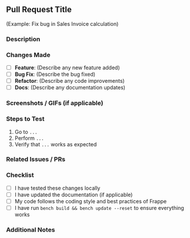 ## Pull Request Title  
(Example: Fix bug in Sales Invoice calculation)  

### Description  
<!-- Provide a short description of the changes made in this PR. Include any relevant details and reasons for the changes. -->  

### Changes Made  
- [ ] **Feature**: (Describe any new feature added)  
- [ ] **Bug Fix**: (Describe the bug fixed)  
- [ ] **Refactor**: (Describe any code improvements)  
- [ ] **Docs**: (Describe any documentation updates)  

### Screenshots / GIFs (if applicable)  
<!-- Attach any screenshots or GIFs to show the UI changes or functionality. -->  

### Steps to Test  
1. Go to `...`  
2. Perform `...`  
3. Verify that `...` works as expected  

### Related Issues / PRs  
<!-- Mention related issues or PRs, e.g., "Fixes #123" or "Related to #456" -->  

### Checklist  
- [ ] I have tested these changes locally  
- [ ] I have updated the documentation (if applicable)  
- [ ] My code follows the coding style and best practices of Frappe  
- [ ] I have run `bench build && bench update --reset` to ensure everything works  

### Additional Notes  
<!-- Add any extra notes or concerns here. -->  
